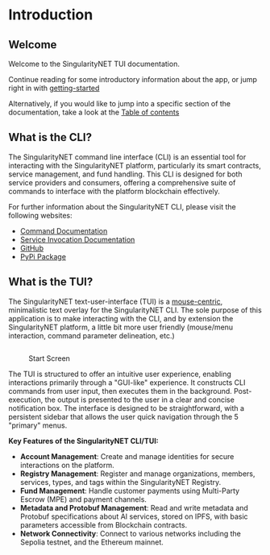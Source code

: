 # Introduction

## Welcome

Welcome to the SingularityNET TUI documentation.&#x20;

Continue reading for some introductory information about the app, or jump right in with [getting-started](documentation/getting-started/ "mention")

Alternatively, if you would like to jump into a specific section of the documentation, take a look at the [Table of contents](documentation/TOC.md)

## What is the CLI?

The SingularityNET command line interface (CLI) is an essential tool for interacting with the SingularityNET platform, particularly its smart contracts, service management, and fund handling. This CLI is designed for both service providers and consumers, offering a comprehensive suite of commands to interface with the platform blockchain effectively.

For further information about the SingularityNET CLI, please visit the following websites:

* [Command Documentation](https://snet-cli-docs.singularitynet.io/)
* [Service Invocation Documentation](https://dev.singularitynet.io/docs/ai-consumers/invoke-service-snet-cli/)
* [GitHub](https://github.com/singnet/snet-cli)
* [PyPi Package](https://pypi.org/project/snet.cli/)

## What is the TUI?

The SingularityNET text-user-interface (TUI) is a [mouse-centric](documentation/faq/#i-want-to-use-my-keyboard-instead-of-my-mouse), minimalistic text overlay for the SingularityNET CLI. The sole purpose of this application is to make interacting with the CLI, and by extension the SingularityNET platform, a little bit more user friendly (mouse/menu interaction, command parameter delineation, etc.)

<figure><img src=".gitbook/assets/Screenshot 2024-06-30 at 8.16.20 AM.png" alt=""><figcaption><p>Start Screen</p></figcaption></figure>

The TUI is structured to offer an intuitive user experience, enabling interactions primarily through a "GUI-like" experience. It constructs CLI commands from user input, then executes them in the background. Post-execution, the output is presented to the user in a clear and concise notification box. The interface is designed to be straightforward, with a persistent sidebar that allows the user quick navigation through the 5 "primary" menus.

**Key Features of the SingularityNET CLI/TUI:**

* **Account Management**: Create and manage identities for secure interactions on the platform.
* **Registry Management**: Register and manage organizations, members, services, types, and tags within the SingularityNET Registry.
* **Fund Management**: Handle customer payments using Multi-Party Escrow (MPE) and payment channels.
* **Metadata and Protobuf Management**: Read and write metadata and Protobuf specifications about AI services, stored on IPFS, with basic parameters accessible from Blockchain contracts.
* **Network Connectivity**: Connect to various networks including the Sepolia testnet, and the Ethereum mainnet.

